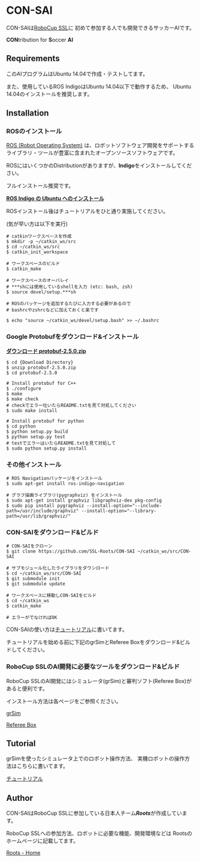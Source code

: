 # CON-SAI
CON-SAIは[RoboCup SSL](http://wiki.robocup.org/Small_Size_League)に
初めて参加する人でも開発できるサッカーAIです。

**CON**tribution for **S**occer **AI**

## Requirements
このAIプログラムはUbuntu 14.04で作成・テストしてます。

また、使用しているROS IndigoはUbuntu 14.04以下で動作するため、
Ubuntu 14.04のインストールを推奨します。

## Installation

### ROSのインストール
[ROS (Robot Operating System)](http://wiki.ros.org/ja)
は、ロボットソフトウェア開発をサポートする
ライブラリ・ツールが豊富に含まれたオープンソースソフトウェアです。

ROSにはいくつかのDistributionがありますが、**Indigo**をインストールしてください。

フルインストール推奨です。

[**ROS Indigo の Ubuntu へのインストール**](
http://wiki.ros.org/ja/indigo/Installation/Ubuntu
)


ROSインストール後はチュートリアルをひと通り実施してください。

(気が早い方は以下を実行)

```
# catkinワークスペースを作成
$ mkdir -p ~/catkin_ws/src
$ cd ~/catkin_ws/src
$ catkin_init_workspace

# ワークスペースのビルド
$ catkin_make

# ワークスペースのオーバレイ
# ***shには使用しているshellを入力 (etc: bash, zsh)
$ source devel/setup.***sh 

# ROSのパッケージを追加するたびに入力する必要があるので
# bashrcやzshrcなどに加えておくと楽です

$ echo "source ~/catkin_ws/devel/setup.bash" >> ~/.bashrc
```


### Google Protobufをダウンロード&インストール

[**ダウンロード protobuf-2.5.0.zip**](
https://github.com/google/protobuf/releases/download/v2.5.0/protobuf-2.5.0.zip
)

```
$ cd {Download Directory}
$ unzip protobuf-2.5.0.zip
$ cd protobuf-2.5.0

# Install protobuf for C++
$ ./configure
$ make
$ make check 
# checkでエラー吐いたらREADME.txtを見て対処してください
$ sudo make install
    
# Install protobuf for python
$ cd python
$ python setup.py build
$ python setup.py test
# testでエラーはいたらREADME.txtを見て対処して
$ sudo python setup.py install
```

### その他インストール
```
# ROS Navigationパッケージをインストール
$ sudo apt-get install ros-indigo-navigation
    
# グラフ描画ライブラリ(pygraphviz) をインストール
$ sudo apt-get install graphviz libgraphviz-dev pkg-config
$ sudo pip install pygraphviz --install-option="--include-path=/usr/include/graphviz" --install-option="--library-path=/usr/lib/graphviz/"
```

### CON-SAIをダウンロード&ビルド
```
# CON-SAIをクローン
$ git clone https://github.com/SSL-Roots/CON-SAI ~/catkin_ws/src/CON-SAI

# サブモジュール化したライブラリをダウンロード
$ cd ~/catkin_ws/src/CON-SAI
$ git submodule init
$ git submodule update

# ワークスペースに移動しCON-SAIをビルド
$ cd ~/catkin_ws
$ catkin_make

# エラーがでなければOK
```

CON-SAIの使い方は[チュートリアル](Tutorial.md)に書いてます。

チュートリアルを始める前に下記のgrSimとReferee Boxをダウンロード&ビルドしてください。

### RoboCup SSLのAI開発に必要なツールをダウンロード&ビルド

RoboCup SSLのAI開発にはシミュレータ(grSim)と審判ソフト(Referee Box)があると便利です。

インストール方法は各ページをご参照ください。

[grSim](https://github.com/RoboCup-SSL/grSim)

[Referee Box](https://github.com/RoboCup-SSL/ssl-refbox)

## Tutorial

grSimを使ったシミュレータ上でのロボット操作方法、
実機ロボットの操作方法はこちらに書いてます。

[チュートリアル](Tutorial.md)


## Author

CON-SAIはRoboCup SSLに参加している日本人チーム***Roots***が作成しています。

RoboCup SSLへの参加方法、ロボットに必要な機能、開発環境などは
Rootsのホームページに記載してます。


[Roots - Home](https://github.com/SSL-Roots/Roots_home/wiki)
